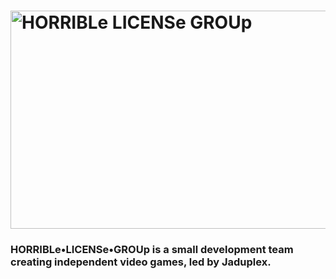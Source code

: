 # <img width="836" height="349" alt="HORRIBLe LICENSe GROUp" src="https://github.com/user-attachments/assets/4f224814-35ab-4ef7-9fb6-8e834d22bbf3" />
### HORRIBLe•LICENSe•GROUp is a small development team creating independent video games, led by Jaduplex.
